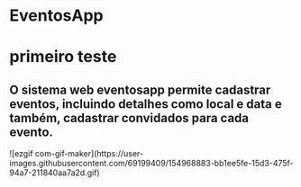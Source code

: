 # EventosApp
<h1>primeiro teste</h1>
<h2>O sistema web eventosapp permite cadastrar eventos, incluindo detalhes como local e data e também, cadastrar convidados para cada evento.</h2>
![ezgif com-gif-maker](https://user-images.githubusercontent.com/69199409/154968883-bb1ee5fe-15d3-475f-94a7-211840aa7a2d.gif)

